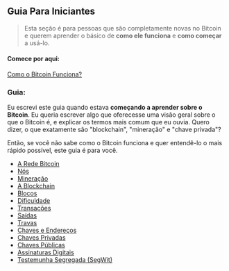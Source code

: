 ## Guia Para Iniciantes

> Esta seção é para pessoas que são completamente novas no Bitcoin e querem aprender o básico de **como ele funciona** e **como começar** a usá-lo.

#### Comece por aqui:
[Como o Bitcoin Funciona?](how_bitcoin_works.md)

### Guia:

Eu escrevi este guia quando estava **começando a aprender sobre o Bitcoin**. Eu queria escrever algo que oferecesse uma visão geral sobre o que o Bitcoin é, e explicar os termos mais comum que eu ouvia. Quero dizer, o que exatamente são "blockchain", "mineração" e "chave privada"?

Então, se você não sabe como o Bitcoin funciona e quer entendê-lo o mais rápido possível, este guia é para você.

* [A Rede Bitcoin]()
* [Nós]()
* [Mineração]()
* [A Blockchain]()
* [Blocos]()
* [Dificuldade]()
* [Transações]()
* [Saídas]()
* [Travas]()
* [Chaves e Endereços]()
* [Chaves Privadas]()
* [Chaves Públicas]()
* [Assinaturas Digitais](digital_signatures.md)
* [Testemunha Segregada (SegWit)]()

